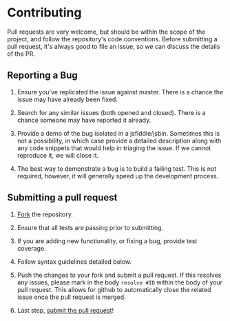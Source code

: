 # Contributing

Pull requests are very welcome, but should be within the scope of the project, and follow the repository's code conventions. Before submitting a pull request, it's always good to file an issue, so we can discuss the details of the PR.

## Reporting a Bug
1. Ensure you've replicated the issue against master.  There is a chance the issue may have already been fixed.

2. Search for any similar issues (both opened and closed).  There is a chance someone may have reported it already.

3. Provide a demo of the bug isolated in a jsfiddle/jsbin.  Sometimes this is not a possibility, in which case provide a detailed description along with any code snippets that would help in triaging the issue.  If we cannot reproduce it, we will close it.

4. The best way to demonstrate a bug is to build a failing test.  This is not required, however, it will generally speed up the development process.

## Submitting a pull request
1. [Fork][fork] the repository.

2. Ensure that all tests are passing prior to submitting.

3. If you are adding new functionality, or fixing a bug, provide test coverage.

4. Follow syntax guidelines detailed below.

5. Push the changes to your fork and submit a pull request.  If this resolves any issues, please mark in the body `resolve #ID` within the body of your pull request.  This allows for github to automatically close the related issue once the pull request is merged.

6. Last step, [submit the pull request][pr]!

[pr]: https://github.com/caridy/loader.js/compare/
[fork]: https://github.com/caridy/loader.js/fork/
